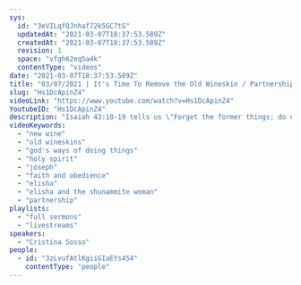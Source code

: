 ```yaml
---
sys:
  id: "3eVILqfQJnhaf72k5GC7tG"
  updatedAt: "2021-03-07T18:37:53.589Z"
  createdAt: "2021-03-07T18:37:53.589Z"
  revision: 1
  space: "vfgh62eq5a4k"
  contentType: "videos"
date: "2021-03-07T18:37:53.589Z"
title: "03/07/2021 | It's Time To Remove the Old Wineskin / Partnership God's Way (Pastor Cristina Sosso)"
slug: "Hs1DcApinZ4"
videoLink: "https://www.youtube.com/watch?v=Hs1DcApinZ4"
YoutubeID: "Hs1DcApinZ4"
description: "Isaiah 43:18-19 tells us \"Forget the former things; do not dwell on the past. See I am doing a new thing...\" So if He is doing a new thing then it's time we drop our old ways of doing things. Our old habits and way of thinking a primary factor in delaying the manifestations that God wants to bring about in our lives. We the Church need to give the Holy Spirit permission to disrupt our schedule and plans, and allow Him to direct us. This sermon was delivered by Pastor Cristina Sosso at Freedom Fellowship Church International on March 7, 2021."
videoKeywords:
  - "new wine"
  - "old wineskins"
  - "god's ways of doing things"
  - "holy spirit"
  - "joseph"
  - "faith and obedience"
  - "elisha"
  - "elisha and the shunammite woman"
  - "partnership"
playlists:
  - "full sermons"
  - "livestreams"
speakers:
  - "Cristina Sosso"
people:
  - id: "3zLvufAtlKgiiGIaEYs4S4"
    contentType: "people"
---
```

